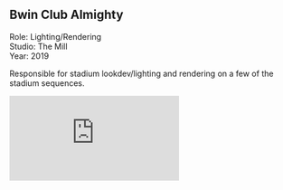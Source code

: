 ## Bwin Club Almighty

Role: Lighting/Rendering  
Studio: The Mill  
Year: 2019  

Responsible for stadium lookdev/lighting and rendering on a few of the stadium sequences.

<div class="video-responsive">
<iframe src='https://player.vimeo.com/video/354704553' frameborder='0' webkitAllowFullScreen 
mozallowfullscreen allowFullScreen></iframe>
</div>

